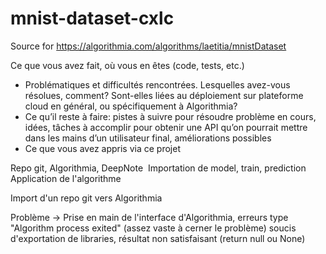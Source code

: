 # mnist-dataset-cxlc
Source for https://algorithmia.com/algorithms/laetitia/mnistDataset


 Ce que vous avez fait, où vous en êtes (code, tests, etc.)
* Problématiques et difficultés rencontrées. Lesquelles avez-vous résolues, comment? Sont-elles liées au déploiement sur plateforme cloud en général, ou spécifiquement à Algorithmia?
* Ce qu’il reste à faire: pistes à suivre pour résoudre problème en cours, idées, tâches à accomplir pour obtenir une API qu’on pourrait mettre dans les mains d’un utilisateur final, améliorations possibles
* Ce que vous avez appris via ce projet

Repo git, Algorithmia, DeepNote 
Importation de model, train, prediction
Application de l'algorithme

Import d'un repo git vers Algorithmia

Problème -> Prise en main de l'interface d'Algorithmia, erreurs type "Algorithm process exited" (assez vaste à cerner le problème)
soucis d'exportation de libraries, résultat non satisfaisant (return null ou None)

